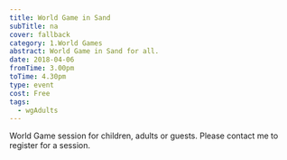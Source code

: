 ```yaml
---
title: World Game in Sand
subTitle: na
cover: fallback
category: 1.World Games
abstract: World Game in Sand for all.
date: 2018-04-06
fromTime: 3.00pm
toTime: 4.30pm
type: event
cost: Free
tags:
  - wgAdults
---
```


World Game session for children, adults or guests. Please contact me to register for a session.

